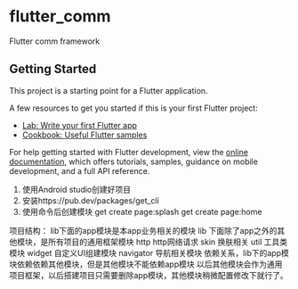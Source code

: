 # flutter_comm

Flutter  comm framework

## Getting Started

This project is a starting point for a Flutter application.

A few resources to get you started if this is your first Flutter project:

- [Lab: Write your first Flutter app](https://docs.flutter.dev/get-started/codelab)
- [Cookbook: Useful Flutter samples](https://docs.flutter.dev/cookbook)

For help getting started with Flutter development, view the
[online documentation](https://docs.flutter.dev/), which offers tutorials,
samples, guidance on mobile development, and a full API reference.

1. 使用Android studio创建好项目 
2. 安装https://pub.dev/packages/get_cli
3. 使用命令后创建模块
     get create page:splash
     get create page:home

项目结构：
   lib下面的app模块是本app业务相关的模块
   lib 下面除了app之外的其他模块，是所有项目的通用框架模块
        http http网络请求
        skin 换肤相关
        util 工具类模块
        widget 自定义UI组建模块
        navigator 导航相关模块
   依赖关系，lib下的app模块依赖依赖其他模块，但是其他模块不能依赖app模块
   以后其他模块会作为通用项目框架，以后搭建项目只需要删除app模块，其他模块稍微配置修改下就行了。
